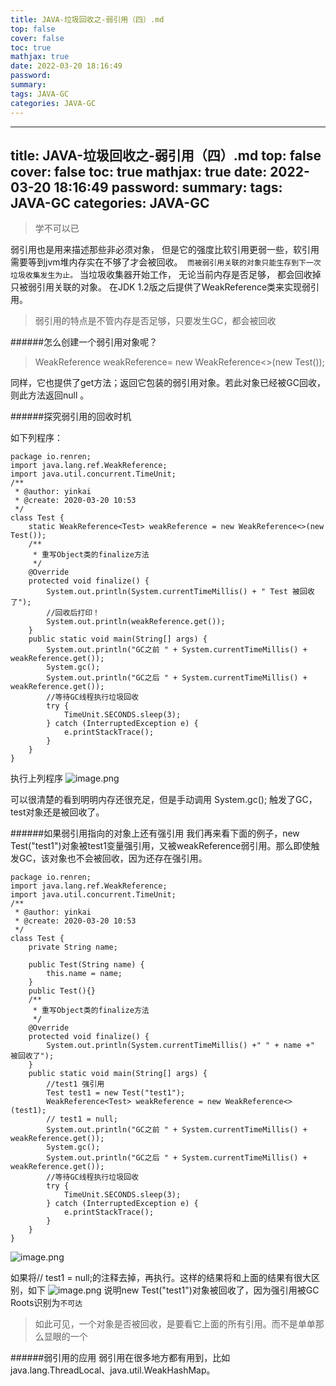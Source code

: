 ```yaml
---
title: JAVA-垃圾回收之-弱引用（四）.md
top: false
cover: false
toc: true
mathjax: true
date: 2022-03-20 18:16:49
password:
summary:
tags: JAVA-GC
categories: JAVA-GC
---
```

---
title: JAVA-垃圾回收之-弱引用（四）.md
top: false
cover: false
toc: true
mathjax: true
date: 2022-03-20 18:16:49
password:
summary:
tags: JAVA-GC
categories: JAVA-GC
---
> 学不可以已

弱引用也是用来描述那些非必须对象， 但是它的强度比软引用更弱一些，软引用需要等到jvm堆内存实在不够了才会被回收。` 而被弱引用关联的对象只能生存到下一次垃圾收集发生为止。` 当垃圾收集器开始工作， 无论当前内存是否足够， 都会回收掉只被弱引用关联的对象。 在JDK 1.2版之后提供了WeakReference类来实现弱引用。

> 弱引用的特点是不管内存是否足够，只要发生GC，都会被回收

######怎么创建一个弱引用对象呢？

>WeakReference<Test> weakReference= new WeakReference<>(new Test());

同样，它也提供了get方法；返回它包装的弱引用对象。若此对象已经被GC回收，则此方法返回null 。 



######探究弱引用的回收时机


如下列程序：

~~~
package io.renren;
import java.lang.ref.WeakReference;
import java.util.concurrent.TimeUnit;
/**
 * @author: yinkai
 * @create: 2020-03-20 10:53
 */
class Test {
    static WeakReference<Test> weakReference = new WeakReference<>(new Test());
    /**
     * 重写Object类的finalize方法
     */
    @Override
    protected void finalize() {
        System.out.println(System.currentTimeMillis() + " Test 被回收了");
        //回收后打印！
        System.out.println(weakReference.get());
    }
    public static void main(String[] args) {
        System.out.println("GC之前 " + System.currentTimeMillis() + weakReference.get());
        System.gc();
        System.out.println("GC之后 " + System.currentTimeMillis() + weakReference.get());
        //等待GC线程执行垃圾回收
        try {
            TimeUnit.SECONDS.sleep(3);
        } catch (InterruptedException e) {
            e.printStackTrace();
        }
    }
}
~~~
执行上列程序
![image.png](https://upload-images.jianshu.io/upload_images/13965490-121165fee5eaa924.png?imageMogr2/auto-orient/strip%7CimageView2/2/w/1240)



可以很清楚的看到明明内存还很充足，但是手动调用 System.gc(); 触发了GC，test对象还是被回收了。


######如果弱引用指向的对象上还有强引用
我们再来看下面的例子，new Test("test1")对象被test1变量强引用，又被weakReference弱引用。那么即使触发GC，该对象也不会被回收，因为还存在强引用。

~~~
package io.renren;
import java.lang.ref.WeakReference;
import java.util.concurrent.TimeUnit;
/**
 * @author: yinkai
 * @create: 2020-03-20 10:53
 */
class Test {
    private String name;

    public Test(String name) {
        this.name = name;
    }
    public Test(){}
    /**
     * 重写Object类的finalize方法
     */
    @Override
    protected void finalize() {
        System.out.println(System.currentTimeMillis() +" " + name +" 被回收了");
    }
    public static void main(String[] args) {
        //test1 强引用
        Test test1 = new Test("test1");
        WeakReference<Test> weakReference = new WeakReference<>(test1);
        // test1 = null;
        System.out.println("GC之前 " + System.currentTimeMillis() + weakReference.get());
        System.gc();
        System.out.println("GC之后 " + System.currentTimeMillis() + weakReference.get());
        //等待GC线程执行垃圾回收
        try {
            TimeUnit.SECONDS.sleep(3);
        } catch (InterruptedException e) {
            e.printStackTrace();
        }
    }
}
~~~
![image.png](https://upload-images.jianshu.io/upload_images/13965490-96541802afcdc20a.png?imageMogr2/auto-orient/strip%7CimageView2/2/w/1240)

如果将// test1 = null;的注释去掉，再执行。这样的结果将和上面的结果有很大区别，如下
![image.png](https://upload-images.jianshu.io/upload_images/13965490-26cd97a788c9c3c3.png?imageMogr2/auto-orient/strip%7CimageView2/2/w/1240)
说明new Test("test1")对象被回收了，因为强引用被GC Roots识别为`不可达`

> 如此可见，一个对象是否被回收，是要看它上面的所有引用。而不是单单那么显眼的一个


######弱引用的应用
 弱引用在很多地方都有用到，比如java.lang.ThreadLocal、java.util.WeakHashMap。

